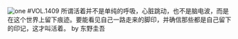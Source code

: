 ![one](http://image.wufazhuce.com/Fs7eHTBJKpcSgtJrlX2i1PWOzbBT)
#VOL.1409
所谓活着并不是单纯的呼吸，心脏跳动，也不是脑电波，而是在这个世界上留下痕迹。要能看见自己一路走来的脚印，并确信那些都是自己留下的印记，这才叫活着。 by 东野圭吾